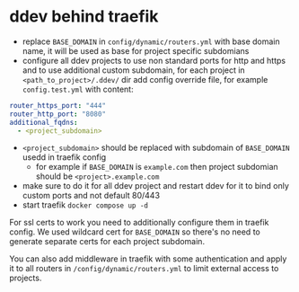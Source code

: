# ddev behind traefik
- replace `BASE_DOMAIN` in `config/dynamic/routers.yml` with base domain name, it will be used as base for project specific subdomians
- configure all ddev projects to use non standard ports for http and https and to use additional custom subdomain, for each project in `<path_to_project>/.ddev/` dir add config override file, for example `config.test.yml` with content:
```yaml
router_https_port: "444"
router_http_port: "8080"
additional_fqdns:
  - <project_subdomain>
```
- `<project_subdomain>` should be replaced with subdomain of `BASE_DOMAIN` usedd in traefik config
  - for example if `BASE_DOMAIN` is `example.com` then project subdomian should be `<project>.example.com`
- make sure to do it for all ddev project and restart ddev for it to bind only custom ports and not default 80/443
- start traefik `docker compose up -d`

For ssl certs to work you need to additionally configure them in traefik config. We used wildcard cert for `BASE_DOMAIN` so there's no need to generate separate certs for each project subdomain.

You can also add middleware in traefik with some authentication and apply it to all routers in `/config/dynamic/routers.yml` to limit external access to projects.

